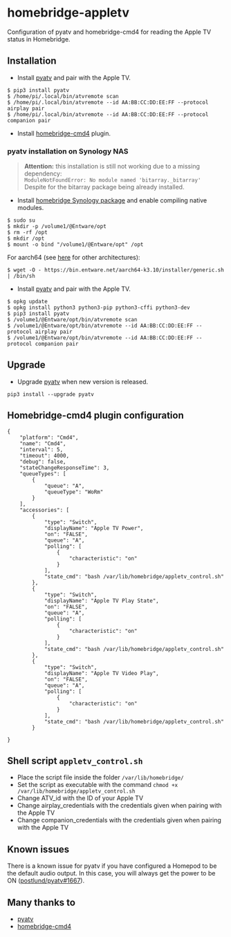 # homebridge-appletv
Configuration of pyatv and homebridge-cmd4 for reading the Apple TV status in Homebridge.

## Installation
- Install [pyatv](https://github.com/postlund/pyatv) and pair with the Apple TV.
```
$ pip3 install pyatv
$ /home/pi/.local/bin/atvremote scan
$ /home/pi/.local/bin/atvremote --id AA:BB:CC:DD:EE:FF --protocol airplay pair
$ /home/pi/.local/bin/atvremote --id AA:BB:CC:DD:EE:FF --protocol companion pair
```

- Install [homebridge-cmd4](https://github.com/ztalbot2000/homebridge-cmd4) plugin.

### pyatv installation on Synology NAS
> **Attention:** this installation is still not working due to a missing dependency:  
>`ModuleNotFoundError: No module named 'bitarray._bitarray'`  
>Despite for the bitarray package being already installed.

- Install [homebridge Synology package](https://github.com/oznu/homebridge-syno-spk) and enable compiling native modules.
```
$ sudo su
$ mkdir -p /volume1/@Entware/opt
$ rm -rf /opt
$ mkdir /opt
$ mount -o bind "/volume1/@Entware/opt" /opt
```
For aarch64 (see [here](https://github.com/Entware/Entware/wiki/Install-on-Synology-NAS) for other architectures):
```
$ wget -O - https://bin.entware.net/aarch64-k3.10/installer/generic.sh | /bin/sh
```

- Install [pyatv](https://github.com/postlund/pyatv) and pair with the Apple TV.
```
$ opkg update
$ opkg install python3 python3-pip python3-cffi python3-dev
$ pip3 install pyatv
$ /volume1/@Entware/opt/bin/atvremote scan
$ /volume1/@Entware/opt/bin/atvremote --id AA:BB:CC:DD:EE:FF --protocol airplay pair
$ /volume1/@Entware/opt/bin/atvremote --id AA:BB:CC:DD:EE:FF --protocol companion pair
```

## Upgrade
- Upgrade [pyatv](https://github.com/postlund/pyatv) when new version is released.
```
pip3 install --upgrade pyatv
```

## Homebridge-cmd4 plugin configuration
```
{
    "platform": "Cmd4",
    "name": "Cmd4",
    "interval": 5,
    "timeout": 4000,
    "debug": false,
    "stateChangeResponseTime": 3,
    "queueTypes": [
        {
            "queue": "A",
            "queueType": "WoRm"
        }
    ],
    "accessories": [
        {
            "type": "Switch",
            "displayName": "Apple TV Power",
            "on": "FALSE",
            "queue": "A",
            "polling": [
                {
                    "characteristic": "on"
                }
            ],
            "state_cmd": "bash /var/lib/homebridge/appletv_control.sh"
        },
        {
            "type": "Switch",
            "displayName": "Apple TV Play State",
            "on": "FALSE",
            "queue": "A",
            "polling": [
                {
                    "characteristic": "on"
                }
            ],
            "state_cmd": "bash /var/lib/homebridge/appletv_control.sh"
        },
        {
            "type": "Switch",
            "displayName": "Apple TV Video Play",
            "on": "FALSE",
            "queue": "A",
            "polling": [
                {
                    "characteristic": "on"
                }
            ],
            "state_cmd": "bash /var/lib/homebridge/appletv_control.sh"
        }

}
```

## Shell script `appletv_control.sh`

- Place the script file inside the folder `/var/lib/homebridge/`
- Set the script as executable with the command `chmod +x /var/lib/homebridge/appletv_control.sh`
- Change ATV_id with the ID of your Apple TV
- Change airplay_credentials with the credentials given when pairing with the Apple TV
- Change companion_credentials with the credentials given when pairing with the Apple TV

## Known issues

There is a known issue for pyatv if you have configured a Homepod to be the default audio output. In this case, you will always get the power to be ON ([postlund/pyatv#1667](https://github.com/postlund/pyatv/issues/1667)).

## Many thanks to
- [pyatv](https://github.com/postlund/pyatv)
- [homebridge-cmd4](https://github.com/ztalbot2000/homebridge-cmd4)
